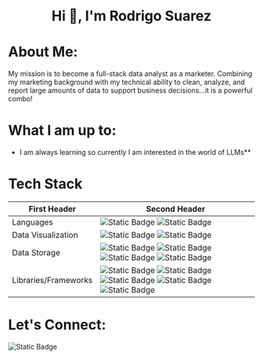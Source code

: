 <h1 align="center">Hi 👋, I'm Rodrigo Suarez</h1>

# About Me:
My mission is to become a full-stack data analyst as a marketer. Combining my marketing background with my technical ability to clean, analyze, and report large amounts of data to support business decisions…it is a powerful combo!


# What I am up to:
- I am always learning so currently I am interested in the world of LLMs**

# Tech Stack

| First Header  | Second Header |
| ------------- | ------------- |
| Languages  | ![Static Badge](https://img.shields.io/badge/-Python-3776AB?style=plastic&logo=python&logoColor=gold) ![Static Badge](https://img.shields.io/badge/-SQL-red?style=plastic)
| Data Visualization  | ![Static Badge](https://img.shields.io/badge/-Tableau-skyblue?style=plastic&logo=tableau&logoColor=white) ![Static Badge](https://img.shields.io/badge/-Looker%20Studio-%234285F4?style=plastic&logo=looker&logoColor=white)
| Data Storage | ![Static Badge](https://img.shields.io/badge/-GCP-%234285F4?style=plastic&logo=google%20cloud&logoColor=white) ![Static Badge](https://img.shields.io/badge/-MySQL-%234479A1?style=plastic&logo=mysql&logoColor=white) ![Static Badge](https://img.shields.io/badge/-Snowflake-%2329B5E8?style=plastic&logo=snowflake&logoColor=white) ![Static Badge](https://img.shields.io/badge/-PostgreSQL-%234169E1?style=plastic&logo=postgresql&logoColor=white)
| Libraries/Frameworks | ![Static Badge](https://img.shields.io/badge/-Pandas-%23150458?style=plastic&logo=pandas&logoColor=white) ![Static Badge](https://img.shields.io/badge/-NumPy-%23013243?style=plastic&logo=numpy&logoColor=white) ![Static Badge](https://img.shields.io/badge/-Scikit%20Learn-%23F7931E?style=plastic&logo=scikit-learn&logoColor=white)  ![Static Badge](https://img.shields.io/badge/-Seaborn-%23013243?style=plastic) ![Static Badge](https://img.shields.io/badge/-Matplotlib-%23013243?style=plastic)


# Let's Connect:
![Static Badge](https://img.shields.io/badge/-Linkedin-%230A66C2?style=plastic&logo=linkedin&logoColor=white)



